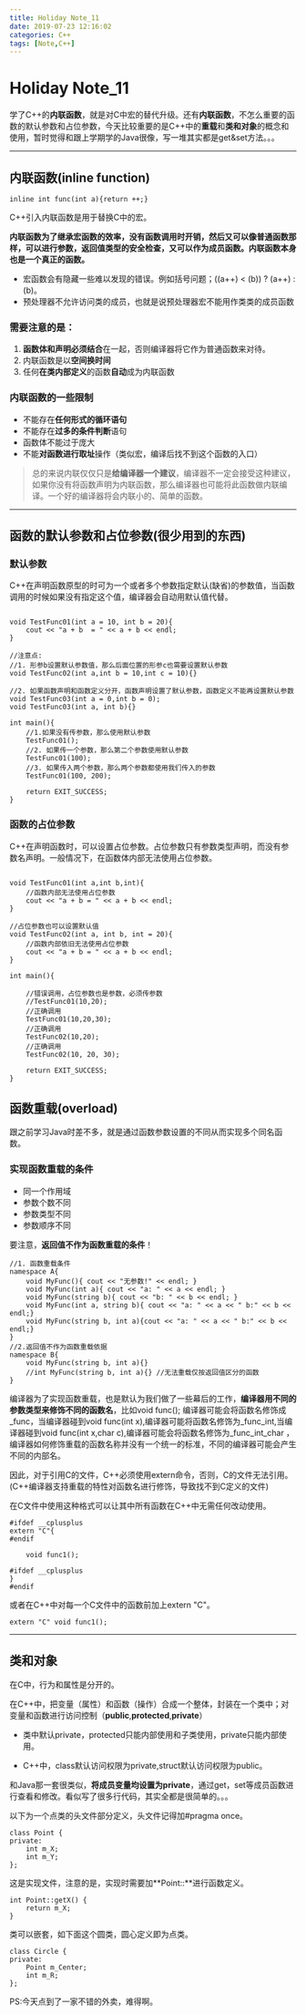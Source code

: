 ```yaml
---
title: Holiday Note_11
date: 2019-07-23 12:16:02
categories: C++
tags: [Note,C++]
---
```


# Holiday Note_11

学了C++的**内联函数**，就是对C中宏的替代升级。还有**内联函数**，不怎么重要的函数的默认参数和占位参数，今天比较重要的是C++中的**重载**和**类和对象**的概念和使用，暂时觉得和跟上学期学的Java很像，写一堆其实都是get&set方法。。。

<!-- more -->

---

## 内联函数(inline function)

~~~
inline int func(int a){return ++;}
~~~

C++引入内联函数是用于替换C中的宏。

**内联函数为了继承宏函数的效率，没有函数调用时开销，然后又可以像普通函数那样，可以进行参数，返回值类型的安全检查，又可以作为成员函数。内联函数本身也是一个真正的函数。**

- 宏函数会有隐藏一些难以发现的错误。例如括号问题；((a++) < (b)) ? (a++) : (b)。
- 预处理器不允许访问类的成员，也就是说预处理器宏不能用作类类的成员函数

### 需要注意的是：

1. **函数体和声明必须结合**在一起，否则编译器将它作为普通函数来对待。
2. 内联函数是以**空间换时间**
3. 任何**在类内部定义**的函数**自动**成为内联函数

### 内联函数的一些限制
-	不能存在**任何形式的循环语句**
-	不能存在**过多的条件判断**语句
-	函数体不能过于庞大
-	不能**对函数进行取址**操作（类似宏，编译后找不到这个函数的入口）

> 总的来说内联仅仅只是**给编译器一个建议**，编译器不一定会接受这种建议，如果你没有将函数声明为内联函数，那么编译器也可能将此函数做内联编译。一个好的编译器将会内联小的、简单的函数。

---

## 函数的默认参数和占位参数(很少用到的东西)

### 默认参数
C++在声明函数原型的时可为一个或者多个参数指定默认(缺省)的参数值，当函数调用的时候如果没有指定这个值，编译器会自动用默认值代替。
~~~

void TestFunc01(int a = 10, int b = 20){
	cout << "a + b  = " << a + b << endl;
}

//注意点:
//1. 形参b设置默认参数值，那么后面位置的形参c也需要设置默认参数
void TestFunc02(int a,int b = 10,int c = 10){}

//2. 如果函数声明和函数定义分开，函数声明设置了默认参数，函数定义不能再设置默认参数
void TestFunc03(int a = 0,int b = 0);
void TestFunc03(int a, int b){}

int main(){
	//1.如果没有传参数，那么使用默认参数
	TestFunc01();
	//2. 如果传一个参数，那么第二个参数使用默认参数
	TestFunc01(100);
	//3. 如果传入两个参数，那么两个参数都使用我们传入的参数
	TestFunc01(100, 200);

	return EXIT_SUCCESS;
}

~~~

### 函数的占位参数
C++在声明函数时，可以设置占位参数。占位参数只有参数类型声明，而没有参数名声明。一般情况下，在函数体内部无法使用占位参数。
~~~

void TestFunc01(int a,int b,int){
	//函数内部无法使用占位参数
	cout << "a + b = " << a + b << endl;
}

//占位参数也可以设置默认值
void TestFunc02(int a, int b, int = 20){
	//函数内部依旧无法使用占位参数
	cout << "a + b = " << a + b << endl;
}

int main(){

	//错误调用，占位参数也是参数，必须传参数
	//TestFunc01(10,20); 
	//正确调用
	TestFunc01(10,20,30);
	//正确调用
	TestFunc02(10,20);
	//正确调用
	TestFunc02(10, 20, 30);

	return EXIT_SUCCESS;
}

~~~

## 函数重载(overload)

跟之前学习Java时差不多，就是通过函数参数设置的不同从而实现多个同名函数。

### 实现函数重载的条件
-	同一个作用域
-	参数个数不同
-	参数类型不同
-	参数顺序不同

要注意，**返回值不作为函数重载的条件**！
~~~
//1. 函数重载条件
namespace A{
	void MyFunc(){ cout << "无参数!" << endl; }
	void MyFunc(int a){ cout << "a: " << a << endl; }
	void MyFunc(string b){ cout << "b: " << b << endl; }
	void MyFunc(int a, string b){ cout << "a: " << a << " b:" << b << endl;}
    void MyFunc(string b, int a){cout << "a: " << a << " b:" << b << endl;}
}
//2.返回值不作为函数重载依据
namespace B{
	void MyFunc(string b, int a){}
	//int MyFunc(string b, int a){} //无法重载仅按返回值区分的函数
}
~~~

编译器为了实现函数重载，也是默认为我们做了一些幕后的工作，**编译器用不同的参数类型来修饰不同的函数名**，比如void func(); 编译器可能会将函数名修饰成_func，当编译器碰到void func(int x),编译器可能将函数名修饰为_func_int,当编译器碰到void func(int x,char c),编译器可能会将函数名修饰为_func_int_char ，编译器如何修饰重载的函数名称并没有一个统一的标准，不同的编译器可能会产生不同的内部名。

因此，对于引用C的文件，C++必须使用extern命令，否则，C的文件无法引用。(C++编译器支持重载的特性对函数名进行修饰，导致找不到C定义的文件)

在C文件中使用这种格式可以让其中所有函数在C++中无需任何改动使用。
~~~
#ifdef __cplusplus
extern "C"{
#endif

	void func1();

#ifdef __cplusplus
}
#endif
~~~

或者在C++中对每一个C文件中的函数前加上extern "C"。
~~~
extern "C" void func1();
~~~

---

## 类和对象

在C中，行为和属性是分开的。

在C++中，把变量（属性）和函数（操作）合成一个整体，封装在一个类中；对变量和函数进行访问控制（**public**,**protected**,**private**）

- 类中默认private，protected只能内部使用和子类使用，private只能内部使用。

- C++中，class默认访问权限为private,struct默认访问权限为public。

和Java那一套很类似，**将成员变量均设置为private**，通过get，set等成员函数进行查看和修改。看似写了很多行代码，其实全都是很简单的。。。

以下为一个点类的头文件部分定义，头文件记得加#pragma once。
~~~
class Point {
private:
	int m_X;
	int m_Y;
};
~~~
这是实现文件，注意的是，实现时需要加**Point::**进行函数定义。
~~~
int Point::getX() {
	return m_X;
}
~~~

类可以嵌套，如下面这个圆类，圆心定义即为点类。
~~~
class Circle {
private:
	Point m_Center;
	int m_R;
};
~~~

PS:今天点到了一家不错的外卖，难得啊。
